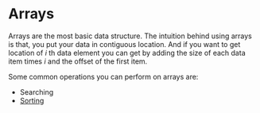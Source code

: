 # Arrays

Arrays are the most basic data structure.
The intuition behind using arrays is that, you put your data in contiguous location.
And if you want to get location of $i$ th data element you can get by adding the
size of each data item times $i$ and the offset of the first item.

Some common operations you can perform on arrays are:

- Searching
- [Sorting](./sorting/README.md)